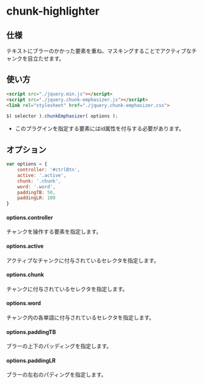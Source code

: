 # chunk-highlighter

## 仕様
テキストにブラーのかかった要素を重ね、マスキングすることでアクティブなチャンクを目立たせます。



## 使い方
```html
<script src="./jquery.min.js"></script>
<script src="./jquery.chunk-emphasizer.js"></script>
<link rel="stylesheet" href="./jquery.chunk-emphasizer.css">
```
```javascript
$( selector ).chunkEmphasizer( options );
```
* このプラグインを指定する要素にはid属性を付与する必要があります。



## オプション
```javascript
var options = {
	controller: '#ctrlBtn',
	active: '.active',
	chunk: '.chunk',
	word: '.word',
	paddingTB: 50,
	paddingLR: 100
}
```
#### options.controller
チャンクを操作する要素を指定します。
#### options.active
アクティブなチャンクに付与されているセレクタを指定します。
#### options.chunk
チャンクに付与されているセレクタを指定します。
#### options.word
チャンク内の各単語に付与されているセレクタを指定します。
#### options.paddingTB
ブラーの上下のパッディングを指定します。
#### options.paddingLR
ブラーの左右のパディングを指定します。
